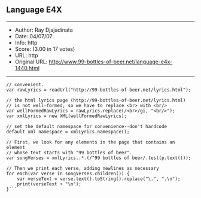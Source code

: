 
## Language E4X ##
---
- Author: Ray Djajadinata
- Date: 04/07/07
- Info: http
- Score:  (3.00 in 17 votes)
- URL: http
- Original URL: http://www.99-bottles-of-beer.net/language-e4x-1440.html
---

```// get the lyrics page. Rhino readUrl() method is particularly
// convenient.
var rawLyrics = readUrl("http://99-bottles-of-beer.net/lyrics.html");

// the html lyrics page (http://99-bottles-of-beer.net/lyrics.html) 
// is not well-formed, so we have to replace <br> with <br/>
var wellFormedRawLyrics = rawLyrics.replace(/<br>/gi, "<br/>");
var xmlLyrics = new XML(wellFormedRawLyrics);

// set the default namespace for convenience--don't hardcode
default xml namespace = xmlLyrics.namespace();

// First, we look for any elements in the page that contains an element 
// whose text starts with "99 bottles of beer". 
var songVerses = xmlLyrics..*.(/^99 bottles of beer/.test(p.text()));

// Then we print each verse, adding newlines as necessary
for each(var verse in songVerses.children()) { 
	var verseText = verse.text().toString().replace("\.", ".\n");
	print(verseText + "\n");
}```